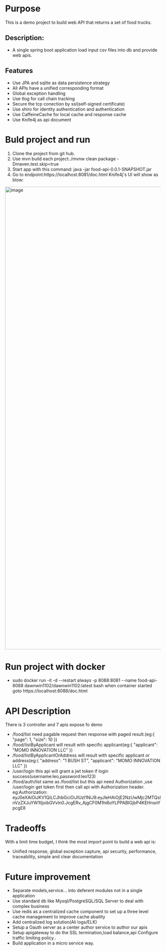 # Purpose
This is a demo project to build web API that returns a set of food trucks.
## Description:
- A single spring boot application load input csv files into db and provide web apis.
## Features
- Use JPA and sqlite as data persistence strategy
- All APIs have a unified corresponding format
- Global exception handling
- Use tlog for call chain tracking
- Secure the tcp conection by ssl(self-signed certificate)
- Use shiro for identity authentication and authentication
- Use CaffeineCache for local cache and response cache
- Use Knife4j as api document

# Buld project and run
1. Clone the project from git hub.
2. Use mvn build each project:./mvnw clean package -Dmaven.test.skip=true
3. Start app with this command: java -jar food-api-0.0.1-SNAPSHOT.jar
4. Go to endpoint:https://localhost:8081/doc.html Knife4j's UI will show as blow:
<img width="1493" alt="image" src="https://user-images.githubusercontent.com/28502900/215373215-5f18404d-1d5e-421d-912d-86b095f9a968.png">

# Run project with docker
- sudo docker run -it -d --restart always -p 8088:8081 --name food-api-8088 dawnwin1102/dawnwin1102:latest bash
when container started goto https://localhost:8088/doc.html
# API Description
There is 3 controller and 7 apis expose fo demo
- /food/list need pagable request then response with paged result.(eg:{
  "page": 1,
  "size": 10
  })
- /food/listByApplicant will result with specific applicant(eg:{
  "applicant": "MOMO INNOVATION LLC"
  })
- /food/listByApplicantOrAddress will result with specific applicant or address(eg:{
  "address": "1 BUSH ST",
  "applicant": "MOMO INNOVATION LLC"
  })
- /user/login this api will grant a jwt token if login success(username:leo,password:leo123)
- /food/auth/list same as  /food/list but this api need Authorization ,use /user/login get token first then call api with Authorization header.
 eg:Authorization: eyJ0eXAiOiJKV1QiLCJhbGciOiJIUzI1NiJ9.eyJleHAiOjE2NzUwMjc2MTQsInVzZXJuYW1lIjoibGVvIn0.JcgERv_AjgCF0M1hi6oYLPPABIGjbP4KEHnsnYpcgE8
# Tradeoffs
With a limit time budget, I think the most import point to build a web api is:
- Unified response, global exception capture, api security, performance, traceability, simple and clear documentation
# Future improvement
- Separate models,service... into deferent modules not in a single application
- Use standard db like Mysql/PostgreSQL/SQL Server to deal with complex business
- Use redis as a centralized cache component to set up a three level cache management to improve cache abaility
- Add centralized log solution(Ali logs/ELK)
- Setup a Oauth server as a center author service to author our apis
- Setup apigateway to do the SSL termination,load balance,api Configure traffic limiting policy..
- Build application in a micro service way.

